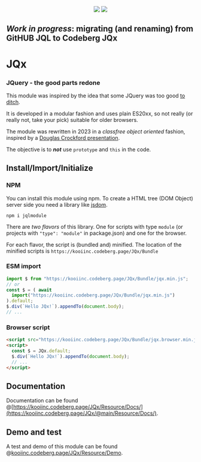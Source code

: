 <div align="center">
  <a href="https://bundlephobia.com/package/jqlmodule" rel="nofollow">
  <a href="https://bundlephobia.com/package/jqlmodule@latest" rel="nofollow">
    <img src="https://badgen.net/bundlephobia/min/jqlmodule"></a>
  <a target="_blank" href="https://www.npmjs.com/package/jqlmodule">
    <img src="https://img.shields.io/npm/v/jqlmodule.svg?labelColor=cb3837&logo=npm&color=dcfdd9"></a>
</div>

## *Work in progress*: migrating (and renaming) from GitHUB JQL to Codeberg JQx

# JQx

<h3>JQuery - the good parts redone</h3>

This module was inspired by the idea that some JQuery was too good <a target="_blank" href="http://youmightnotneedjquery.com/" rel="nofollow">to ditch</a>.

It is developed in a modular fashion and uses plain ES20xx, so not really (or really not, take your pick) suitable for older browsers.

The module was rewritten in 2023 in a <i>classfree object oriented</i> fashion, inspired by a <a target="_blank" href="https://youtu.be/XFTOG895C7c?t=2562">Douglas Crockford presentation</a>. 

The objective is to ***not*** use `prototype` and `this` in the code.

## Install/Import/Initialize

### NPM
You can install this module using npm. To create a HTML tree (DOM Object) server side you need a library like [jsdom](https://github.com/jsdom/jsdom).
```
npm i jqlmodule
```

There are *two flavors* of this library. One for scripts with type `module` (or projects with `"type": "module"` in package.json) and one for the browser.

For each flavor, the script is (bundled and) minified. The location of the minified scripts is `https://kooiinc.codeberg.page/JQx/Bundle`

### ESM import
``` javascript
import $ from "https://kooiinc.codeberg.page/JQx/Bundle/jqx.min.js";
// or
const $ = ( await 
  import("https://kooiinc.codeberg.page/JQx/Bundle/jqx.min.js") 
).default;
$.div(`Hello JQx!`).appendTo(document.body);
// ...
```

### Browser script
``` html
<script src="https://kooiinc.codeberg.page/JQx/Bundle/jqx.browser.min.js"></script>
<script>
  const $ = JQx.default;
  $.div(`Hello JQx!`).appendTo(document.body);
  // ...
</script>
```
## Documentation
Documentation can be found @[https://kooiinc.codeberg.page/JQx/Resource/Docs/](https://kooiinc.codeberg.page/JQx/@main/Resource/Docs/).

## Demo and test
A test and demo of this module can be found @[kooiinc.codeberg.page/JQx/Resource/Demo](https://kooiinc.codeberg.page/JQx/@main/Resource/Demo/).
